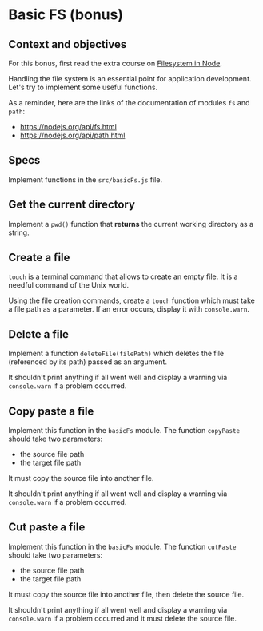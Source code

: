 # Basic FS (bonus)

## Context and objectives

For this bonus, first read the extra course on [Filesystem in Node](/today/camp2/09_extras/15_filesystem_in_node).

Handling the file system is an essential point for application development. Let's try to implement some useful functions.

As a reminder, here are the links of the documentation of modules `fs` and `path`:
- https://nodejs.org/api/fs.html
- https://nodejs.org/api/path.html

## Specs

Implement functions in the `src/basicFs.js` file.

## Get the current directory

Implement a `pwd()` function that **returns** the current working directory as a string.

## Create a file

`touch` is a terminal command that allows to create an empty file. It is a needful command of the Unix world.

Using the file creation commands, create a `touch` function which must take a file path as a parameter.
If an error occurs, display it with `console.warn`.

## Delete a file

Implement a function `deleteFile(filePath)` which deletes the file (referenced by its path) passed as an argument.

It shouldn't print anything if all went well and display a warning via `console.warn` if a problem occurred.

## Copy paste a file

Implement this function in the `basicFs` module. The function `copyPaste` should take two parameters:
- the source file path
- the target file path

It must copy the source file into another file.

It shouldn't print anything if all went well and display a warning via `console.warn` if a problem occurred.

## Cut paste a file

Implement this function in the `basicFs` module. The function `cutPaste` should take two parameters:
- the source file path
- the target file path

It must copy the source file into another file, then delete the source file.

It shouldn't print anything if all went well and display a warning via `console.warn` if a problem occurred and it must delete the source file.
